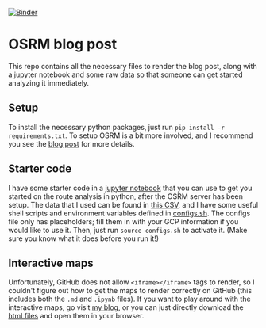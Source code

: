 [![Binder](https://mybinder.org/badge_logo.svg)](https://mybinder.org/v2/gh/ecotner/osrm-blog/master?filepath=route_analysis.ipynb)

# OSRM blog post
This repo contains all the necessary files to render the blog post, along with a jupyter notebook and some raw data so that someone can get started analyzing it immediately.

## Setup
To install the necessary python packages, just run `pip install -r requirements.txt`. To setup OSRM is a bit more involved, and I recommend you see the [blog post](./osrm-blog-post.md) for more details.

## Starter code
I have some starter code in a [jupyter notebook](./route_analysis.ipynb) that you can use to get you started on the route analysis in python, after the OSRM server has been setup.
The data that I used can be found in [this CSV](./delivery_data.csv), and I have some useful shell scripts and environment variables defined in [configs.sh](./configs.sh).
The configs file only has placeholders; fill them in with your GCP information if you would like to use it.
Then, just run `source configs.sh` to activate it. (Make sure you know what it does before you run it!)

## Interactive maps
Unfortunately, GitHub does not allow `<iframe></iframe>` tags to render, so I couldn't figure out how to get the maps to render correctly on GitHub (this includes both the `.md` and `.ipynb` files). If you want to play around with the interactive maps, go visit [my blog](http://www.ecotner.com/blog/gcp-osrm-and-python), or you can just directly download the [html files](./map_files) and open them in your browser.